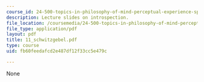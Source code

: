 ```yaml
---
course_id: 24-500-topics-in-philosophy-of-mind-perceptual-experience-spring-2007
description: Lecture slides on introspection.
file_location: /coursemedia/24-500-topics-in-philosophy-of-mind-perceptual-experience-spring-2007/fb60feedafcd2e487df12f33cc5e479c_11_schwitzgebel.pdf
file_type: application/pdf
layout: pdf
title: 11_schwitzgebel.pdf
type: course
uid: fb60feedafcd2e487df12f33cc5e479c

---
```

None